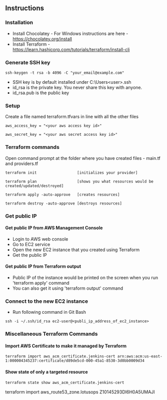 ## Instructions

### Installation
- Install Chocolatey - For Windows instructions are here - https://chocolatey.org/install
- Install Terraform - https://learn.hashicorp.com/tutorials/terraform/install-cli

### Generate SSH key
```
ssh-keygen -t rsa -b 4096 -C "your_email@example.com"
```

- SSH key is by default installed under C:\Users\<user>\.ssh
- id_rsa is the private key. You never share this key with anyone.
- id_rsa.pub is the public key

### Setup
Create a file named terraform.tfvars in line with all the other files
```
aws_access_key = "<your aws access key id>"

aws_secret_key = "<your aws secret access key id>"
```

### Terraform commands
Open command prompt at the folder where you have created files - main.tf and providers.tf
```
terraform init					[initializes your provider]

terraform plan					[shows you what resources would be created/updated/destroyed]

terraform apply	-auto-approve	[creates resources]

terraform destroy -auto-approve	[destroys resources]
```

### Get public IP
#### Get public IP from AWS Management Console
- Login to AWS web console
- Go to EC2 service
- Open the new EC2 instance that you created using Terraform
- Get the public IP

#### Get public IP from Terraform output
- Public IP of the instance would be printed on the screen when you run 'terraform apply' command
- You can also get it using 'terraform output' command


### Connect to the new EC2 instance
- Run following command in Git Bash
```
ssh -i ~/.ssh/id_rsa ec2-user@<publi_ip_address_of_ec2_instance>
```

### Miscellaneous Terraform Commands
#### Import AWS Certificate to make it managed by Terraform
```
terraform import aws_acm_certificate.jenkins-cert arn:aws:acm:us-east-1:000004345237:certificate/d89de5cd-000-45a1-8530-3d0bb0009d34
```

#### Show state of only a targeted resource
```
terraform state show aws_acm_certificate.jenkins-cert
```

terraform import aws_route53_zone.lotusops Z10145293DI6H0A5UMAJI
